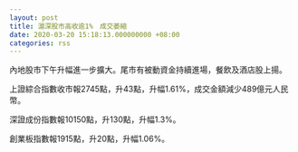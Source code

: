 ```yaml
---
layout: post
title: 滬深股市高收逾1%　成交萎縮
date: 2020-03-20 15:18:13.000000000 +08:00
categories: rss
---
```


內地股市下午升幅進一步擴大。尾市有被動資金持續進場，餐飲及酒店股上揚。

上證綜合指數收市報2745點，升43點，升幅1.61%，成交金額減少489億元人民幣。

深證成份指數報10150點，升130點，升幅1.3%。

創業板指數報1915點，升20點，升幅1.06%。
